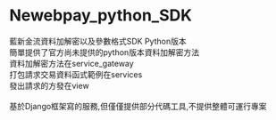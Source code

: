 # Newebpay_python_SDK
藍新金流資料加解密以及參數格式SDK Python版本\
簡單提供了官方尚未提供的python版本資料加解密方法
\
資料加解密方法在service_gateway\
打包請求交易資料函式範例在services\
發出請求的方發在view\
\
基於Django框架寫的服務,但僅僅提供部分代碼工具,不提供整體可運行專案

